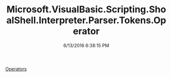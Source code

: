 ﻿---
title: Microsoft.VisualBasic.Scripting.ShoalShell.Interpreter.Parser.Tokens.Operator
date: 6/13/2016 6:38:15 PM
---

[Operators](T-Microsoft.VisualBasic.Scripting.ShoalShell.Interpreter.Parser.Tokens.Operator.Operators.html)
